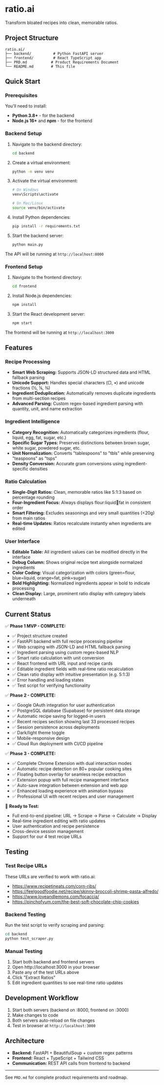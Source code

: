 # ratio.ai

Transform bloated recipes into clean, memorable ratios.

## Project Structure

```
ratio.ai/
├── backend/          # Python FastAPI server
├── frontend/         # React TypeScript app
├── PRD.md           # Product Requirements Document
└── README.md        # This file
```

## Quick Start

### Prerequisites

You'll need to install:
- **Python 3.8+** - for the backend
- **Node.js 16+** and **npm** - for the frontend

### Backend Setup

1. Navigate to the backend directory:
   ```bash
   cd backend
   ```

2. Create a virtual environment:
   ```bash
   python -m venv venv
   ```

3. Activate the virtual environment:
   ```bash
   # On Windows
   venv\Scripts\activate
   
   # On Mac/Linux
   source venv/bin/activate
   ```

4. Install Python dependencies:
   ```bash
   pip install -r requirements.txt
   ```

5. Start the backend server:
   ```bash
   python main.py
   ```

The API will be running at `http://localhost:8000`

### Frontend Setup

1. Navigate to the frontend directory:
   ```bash
   cd frontend
   ```

2. Install Node.js dependencies:
   ```bash
   npm install
   ```

3. Start the React development server:
   ```bash
   npm start
   ```

The frontend will be running at `http://localhost:3000`

## Features

### Recipe Processing
- **Smart Web Scraping:** Supports JSON-LD structured data and HTML fallback parsing
- **Unicode Support:** Handles special characters (▢, •) and unicode fractions (½, ¼, ¾)
- **Ingredient Deduplication:** Automatically removes duplicate ingredients from multi-section recipes
- **Advanced Parsing:** Custom regex-based ingredient parsing with quantity, unit, and name extraction

### Ingredient Intelligence
- **Category Recognition:** Automatically categorizes ingredients (flour, liquid, egg, fat, sugar, etc.)
- **Specific Sugar Types:** Preserves distinctions between brown sugar, white sugar, powdered sugar, etc.
- **Unit Normalization:** Converts "tablespoons" to "tbls" while preserving "teaspoons" as "tsps"
- **Density Conversion:** Accurate gram conversions using ingredient-specific densities

### Ratio Calculation
- **Single-Digit Ratios:** Clean, memorable ratios like 5:1:3 based on percentage rounding
- **Four-Ingredient Focus:** Always displays flour:liquid:egg:fat in consistent order
- **Smart Filtering:** Excludes seasonings and very small quantities (<20g) from main ratios
- **Real-time Updates:** Ratios recalculate instantly when ingredients are edited

### User Interface
- **Editable Table:** All ingredient values can be modified directly in the interface
- **Debug Column:** Shows original recipe text alongside normalized ingredients
- **Color Coding:** Visual categorization with colors (green=flour, blue=liquid, orange=fat, pink=sugar)
- **Bold Highlighting:** Normalized ingredients appear in bold to indicate processing
- **Clean Display:** Large, prominent ratio display with category labels underneath

## Current Status

✅ **Phase 1 MVP - COMPLETE:**
- ✅ Project structure created
- ✅ FastAPI backend with full recipe processing pipeline
- ✅ Web scraping with JSON-LD and HTML fallback parsing
- ✅ Ingredient parsing using custom regex-based NLP
- ✅ Smart ratio calculation with unit conversion
- ✅ React frontend with URL input and recipe cards
- ✅ Editable ingredient fields with real-time ratio recalculation
- ✅ Clean ratio display with intuitive presentation (e.g. 5:1:3)
- ✅ Error handling and loading states
- ✅ Test script for verifying functionality

✅ **Phase 2 - COMPLETE:**
- ✅ Google OAuth integration for user authentication
- ✅ PostgreSQL database (Supabase) for persistent data storage
- ✅ Automatic recipe saving for logged-in users
- ✅ Recent recipes section showing last 33 processed recipes
- ✅ Session persistence across deployments
- ✅ Dark/light theme toggle
- ✅ Mobile-responsive design
- ✅ Cloud Run deployment with CI/CD pipeline

✅ **Phase 3 - COMPLETE:**
- ✅ Complete Chrome Extension with dual interaction modes
- ✅ Automatic recipe detection on 80+ popular cooking sites
- ✅ Floating button overlay for seamless recipe extraction
- ✅ Extension popup with full recipe management interface
- ✅ Auto-save integration between extension and web app
- ✅ Enhanced loading experience with animation bypass
- ✅ Professional UI with recent recipes and user management

🎯 **Ready to Test:**
- Full end-to-end pipeline: URL → Scrape → Parse → Calculate → Display
- Real-time ingredient editing with ratio updates
- User authentication and recipe persistence
- Cross-device session management
- Support for our 4 test recipe URLs

## Testing

### Test Recipe URLs
These URLs are verified to work with ratio.ai:
- https://www.recipetineats.com/corn-ribs/
- https://feelgoodfoodie.net/recipe/skinny-broccoli-shrimp-pasta-alfredo/
- https://www.loveandlemons.com/focaccia/
- https://pinchofyum.com/the-best-soft-chocolate-chip-cookies

### Backend Testing
Run the test script to verify scraping and parsing:
```bash
cd backend
python test_scraper.py
```

### Manual Testing
1. Start both backend and frontend servers
2. Open http://localhost:3000 in your browser
3. Paste any of the test URLs above
4. Click "Extract Ratios"
5. Edit ingredient quantities to see real-time ratio updates

## Development Workflow

1. Start both servers (backend on :8000, frontend on :3000)
2. Make changes to code
3. Both servers auto-reload on file changes
4. Test in browser at `http://localhost:3000`

## Architecture

- **Backend:** FastAPI + BeautifulSoup + custom regex patterns
- **Frontend:** React + TypeScript + Tailwind CSS
- **Communication:** REST API calls from frontend to backend

---

See `PRD.md` for complete product requirements and roadmap.
